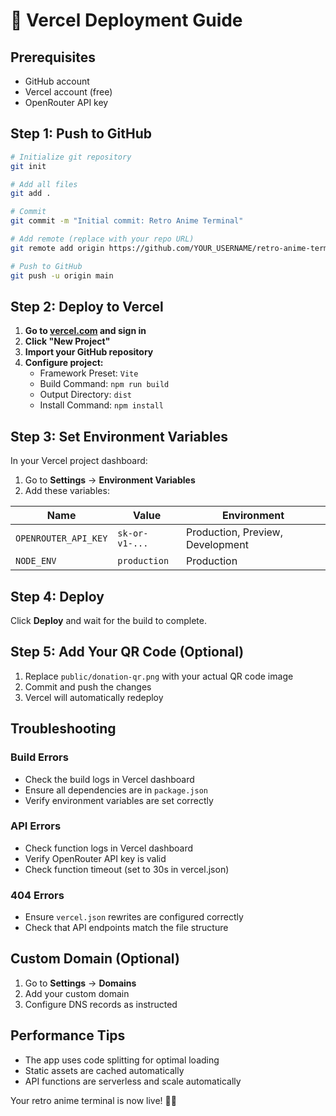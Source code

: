 # 🚀 Vercel Deployment Guide

## Prerequisites
- GitHub account
- Vercel account (free)
- OpenRouter API key

## Step 1: Push to GitHub

```bash
# Initialize git repository
git init

# Add all files
git add .

# Commit
git commit -m "Initial commit: Retro Anime Terminal"

# Add remote (replace with your repo URL)
git remote add origin https://github.com/YOUR_USERNAME/retro-anime-terminal.git

# Push to GitHub
git push -u origin main
```

## Step 2: Deploy to Vercel

1. **Go to [vercel.com](https://vercel.com) and sign in**
2. **Click "New Project"**
3. **Import your GitHub repository**
4. **Configure project:**
   - Framework Preset: `Vite`
   - Build Command: `npm run build`
   - Output Directory: `dist`
   - Install Command: `npm install`

## Step 3: Set Environment Variables

In your Vercel project dashboard:

1. Go to **Settings** → **Environment Variables**
2. Add these variables:

| Name | Value | Environment |
|------|-------|-------------|
| `OPENROUTER_API_KEY` | `sk-or-v1-...` | Production, Preview, Development |
| `NODE_ENV` | `production` | Production |

## Step 4: Deploy

Click **Deploy** and wait for the build to complete.

## Step 5: Add Your QR Code (Optional)

1. Replace `public/donation-qr.png` with your actual QR code image
2. Commit and push the changes
3. Vercel will automatically redeploy

## Troubleshooting

### Build Errors
- Check the build logs in Vercel dashboard
- Ensure all dependencies are in `package.json`
- Verify environment variables are set correctly

### API Errors
- Check function logs in Vercel dashboard
- Verify OpenRouter API key is valid
- Check function timeout (set to 30s in vercel.json)

### 404 Errors
- Ensure `vercel.json` rewrites are configured correctly
- Check that API endpoints match the file structure

## Custom Domain (Optional)

1. Go to **Settings** → **Domains**
2. Add your custom domain
3. Configure DNS records as instructed

## Performance Tips

- The app uses code splitting for optimal loading
- Static assets are cached automatically
- API functions are serverless and scale automatically

Your retro anime terminal is now live! 🎌✨
